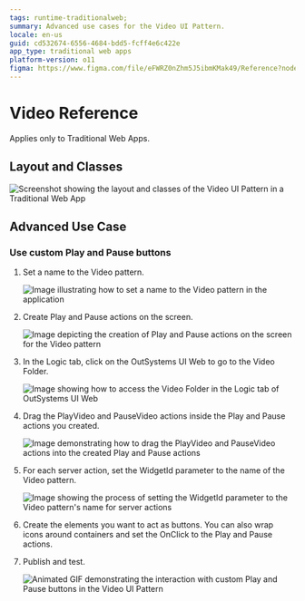 ```yaml
---
tags: runtime-traditionalweb; 
summary: Advanced use cases for the Video UI Pattern.
locale: en-us
guid: cd532674-6556-4684-bdd5-fcff4e6c422e
app_type: traditional web apps
platform-version: o11
figma: https://www.figma.com/file/eFWRZ0nZhm5J5ibmKMak49/Reference?node-id=615:625
---
```


# Video Reference

<div class="info" markdown="1">

Applies only to Traditional Web Apps.

</div>

## Layout and Classes

![Screenshot showing the layout and classes of the Video UI Pattern in a Traditional Web App](images/video-image-1.png "Video UI Pattern Layout")

## Advanced Use Case

### Use custom Play and Pause buttons

1. Set a name to the Video pattern.

    ![Image illustrating how to set a name to the Video pattern in the application](images/video-image-4.png "Setting Name to Video Pattern")

1. Create Play and Pause actions on the screen.

    ![Image depicting the creation of Play and Pause actions on the screen for the Video pattern](images/video-image-5.png "Creating Play and Pause Actions")

1. In the Logic tab, click on the OutSystems UI Web to go to the Video Folder.

    ![Image showing how to access the Video Folder in the Logic tab of OutSystems UI Web](images/video-image-6.png "Accessing Video Folder in Logic Tab")

1. Drag the PlayVideo and PauseVideo actions inside the Play and Pause actions you created.

    ![Image demonstrating how to drag the PlayVideo and PauseVideo actions into the created Play and Pause actions](images/video-image-7.png "Dragging Play and Pause Actions")

1. For each server action, set the WidgetId parameter to the name of the Video pattern.

    ![Image showing the process of setting the WidgetId parameter to the Video pattern's name for server actions](images/video-image-8.png "Setting WidgetId Parameter")

1. Create the elements you want to act as buttons. You can also wrap icons around containers and set the OnClick to the Play and Pause actions.

1. Publish and test.

    ![Animated GIF demonstrating the interaction with custom Play and Pause buttons in the Video UI Pattern](images/video-gif-1.gif "Video Pattern Interaction Demonstration")
